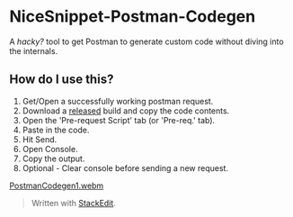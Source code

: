 # NiceSnippet-Postman-Codegen

A *hacky?* tool to get Postman to generate custom code without diving into the internals.

## How do I use this?
1. Get/Open a successfully working postman request.
2. Download a [released](https://github.com/mark05e/nicesnippet-postman-codegen/releases) build and copy the code contents.
3. Open the 'Pre-request Script' tab (or 'Pre-req.' tab).
4. Paste in the code.
5. Hit Send.
6. Open Console.
7. Copy the output.
8. Optional - Clear console before sending a new request.

[PostmanCodegen1.webm](https://user-images.githubusercontent.com/1783193/183119298-ef0cb100-47ba-4b30-94a4-499a994187c4.webm)

> Written with [StackEdit](https://stackedit.io/).
